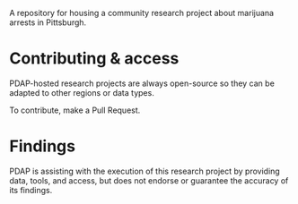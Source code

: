 A repository for housing a community research project about marijuana arrests in Pittsburgh.

# Contributing & access
PDAP-hosted research projects are always open-source so they can be adapted to other regions or data types.

To contribute, make a Pull Request.

# Findings
PDAP is assisting with the execution of this research project by providing data, tools, and access, but does not endorse or guarantee the accuracy of its findings.
